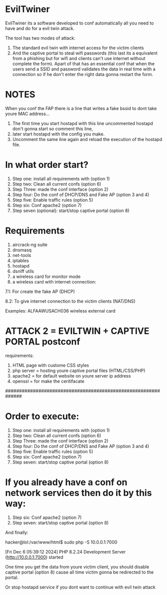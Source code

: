 # EvilTwiner

EvilTwiner its a software developed to conf automatically all you need to have and do for a evil twin attack.

The tool has two modes of attack: 

1. The standard evil twin with internet access for the victim clients
2. And the captive portal to steal wifi passwords (this last its a equivalent from a phishing but for wifi and clients can't use internet without complete the form).
   Apart of that has an essential conf that when the users send a SSID and password validates the data in real time with a connection so if he don't enter the right data gonna restart the form.

# NOTES

When you conf the FAP there is a line that writes a fake bssid to dont take youre MAC address...

1. The first time you start hostapd with this line uncommented hostapd don't gonna start so comment this line, 
2. later start hostapd with the config you make.
3. Uncomment the same line again and reload the execution of the hostapd file.


# In what order start?

1. Step one: install all requirements with (option 1)
2. Step two: Clean all current confs (option 6)
3. Step Three: made the conf interface (option 2)
4. Step four: Do the conf of DHCP/DNS and Fake AP (option 3 and 4)
5. Step five: Enable traffic rules (option 5)
6. Step six: Conf apache2 (option 7)
7. Step seven (optional): start/stop captive portal (option 8)

# Requirements

1. aircrack-ng suite
2. dnsmasq
3. net-tools
4. iptables
5. hostapd
6. dsniff utils
7. a wireless card for monitor mode
8. a wireless card with internet connection:

7.1: For create the fake AP (DHCP)

8.2: To give internet connection to the victim clients (NAT/DNS)

Examples: ALFAAWUSACH036 wireless external card


# ATTACK 2 = EVILTWIN + CAPTIVE PORTAL postconf

requirements:

1. HTML page with custome CSS styles
2. php server = hosting youre captive portal files (HTML/CSS/PHP)
3. apache2 = for default website on youre server ip address
4. openssl = for make the ceritifacate

##############################################################

# Order to execute:

1. Step one: install all requirements with (option 1)
2. Step two: Clean all current confs (option 6)
3. Step Three: made the conf interface (option 2)
4. Step four: Do the conf of DHCP/DNS and Fake AP (option 3 and 4)
5. Step five: Enable traffic rules (option 5)
6. Step six: Conf apache2 (option 7)
8. Step seven: start/stop captive portal (option 8)

# If you already have a conf on network services then do it by this way:

1. Step six: Conf apache2 (option 7)
2. Step seven: start/stop captive portal (option 8)

And finally: 

hacker@lol:/var/www/html$ sudo php -S 10.0.0.1:7000 

[Fri Dec 6 05:39:12 2024] PHP 8.2.24 Development Server (http://10.0.0.1:7000) started


One time you get the data from youre victim client, you should disable captive portal (option 8) cause all time victim gonna be redirected to the portal.

Or stop hostapd service if you dont want to continue with evil twin attack
